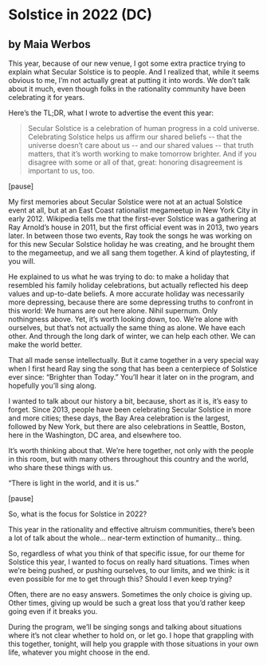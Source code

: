 # Solstice in 2022 (DC)
## by Maia Werbos

This year, because of our new venue, I got some extra practice trying to explain what Secular Solstice is to people. And I realized that, while it seems obvious to me, I’m not actually great at putting it into words. We don’t talk about it much, even though folks in the rationality community have been celebrating it for years.

Here’s the TL;DR, what I wrote to advertise the event this year:

> Secular Solstice is a celebration of human progress in a cold universe. Celebrating Solstice helps us affirm our shared beliefs -- that the universe doesn’t care about us -- and our shared values -- that truth matters, that it’s worth working to make tomorrow brighter. And if you disagree with some or all of that, great: honoring disagreement is important to us, too.

[pause]

My first memories about Secular Solstice were not at an actual Solstice event at all, but at an East Coast rationalist megameetup in New York City in early 2012. Wikipedia tells me that the first-ever Solstice was a gathering at Ray Arnold’s house in 2011, but the first official event was in 2013, two years later. In between those two events, Ray took the songs he was working on for this new Secular Solstice holiday he was creating, and he brought them to the megameetup, and we all sang them together. A kind of playtesting, if you will.

He explained to us what he was trying to do: to make a holiday that resembled his family holiday celebrations, but actually reflected his deep values and up-to-date beliefs. A more accurate holiday was necessarily more depressing, because there are some depressing truths to confront in this world: We humans are out here alone. Nihil supernum. Only nothingness above. Yet, it’s worth looking down, too. We’re alone with ourselves, but that’s not actually the same thing as alone. We have each other. And through the long dark of winter, we can help each other. We can make the world better.

That all made sense intellectually. But it came together in a very special way when I first heard Ray sing the song that has been a centerpiece of Solstice ever since: “Brighter than Today.” You’ll hear it later on in the program, and hopefully you’ll sing along.

I wanted to talk about our history a bit, because, short as it is, it’s easy to forget. Since 2013, people have been celebrating Secular Solstice in more and more cities; these days, the Bay Area celebration is the largest, followed by New York, but there are also celebrations in Seattle, Boston, here in the Washington, DC area, and elsewhere too.

It’s worth thinking about that. We’re here together, not only with the people in this room, but with many others throughout this country and the world, who share these things with us.

“There is light in the world, and it is us.”

[pause]

So, what is the focus for Solstice in 2022?

This year in the rationality and effective altruism communities, there’s been a lot of talk about the whole… near-term extinction of humanity… thing.

So, regardless of what you think of that specific issue, for our theme for Solstice this year, I wanted to focus on really hard situations. Times when we’re being pushed, or pushing ourselves, to our limits, and we think: is it even possible for me to get through this? Should I even keep trying?

Often, there are no easy answers. Sometimes the only choice is giving up. Other times, giving up would be such a great loss that you’d rather keep going even if it breaks you.

During the program, we’ll be singing songs and talking about situations where it’s not clear whether to hold on, or let go. I hope that grappling with this together, tonight, will help you grapple with those situations in your own life, whatever you might choose in the end.

